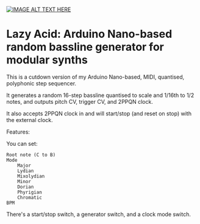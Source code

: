 
[![IMAGE ALT TEXT HERE](https://img.youtube.com/vi/sI0n5H2NAZI/0.jpg)](https://www.youtube.com/watch?v=sI0n5H2NAZI)

# Lazy Acid: Arduino Nano-based random bassline generator for modular synths

This is a cutdown version of my Arduino Nano-based, MIDI, quantised, polyphonic step sequencer. 

It generates a random 16-step bassline quantised to scale and 1/16th to 1/2 notes, and outputs pitch CV, trigger CV, and 2PPQN clock. 

It also accepts 2PPQN clock in and will start/stop (and reset on stop) with the external clock. 

Features: 

You can set: 

    Root note (C to B)
    Mode
        Major
        Lydian
        Mixolydian
        Minor
        Dorian
        Phyrigian
        Chromatic
    BPM

There's a start/stop switch, a generator switch, and a clock mode switch. 



